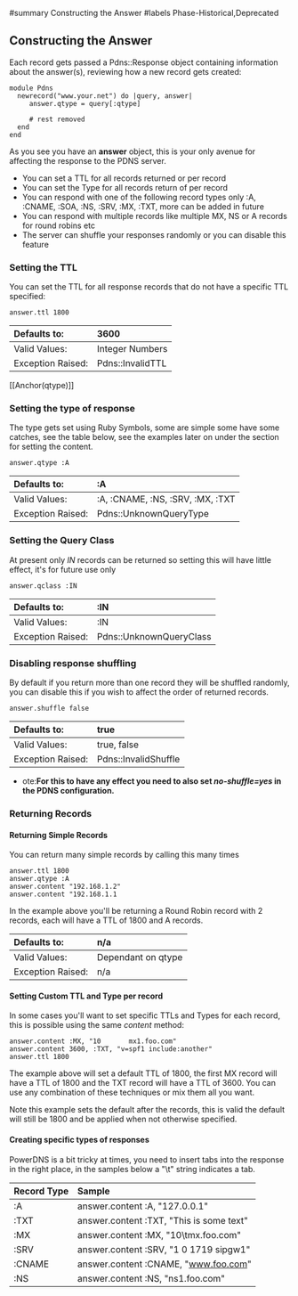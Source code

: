 ﻿#summary Constructing the Answer
#labels Phase-Historical,Deprecated

## Constructing the Answer ##



Each record gets passed a Pdns::Response object containing information about the answer(s), reviewing how a new record gets created:

```
module Pdns
  newrecord("www.your.net") do |query, answer|
     answer.qtype = query[:qtype]
    
     # rest removed
  end
end
```

As you see you have an **answer** object, this is your only avenue for affecting the response to the PDNS server.

  * You can set a TTL for all records returned or per record
  * You can set the Type for all records return of per record
  * You can respond with one of the following record types only :A, :CNAME, :SOA, :NS, :SRV, :MX, :TXT, more can be added in future
  * You can respond with multiple records like multiple MX, NS or A records for round robins etc
  * The server can shuffle your responses randomly or you can disable this feature

### Setting the TTL ###
You can set the TTL for all response records that do not have a specific TTL specified:

```
answer.ttl 1800
```

|Defaults to:|3600|
|:-----------|:---|
|Valid Values:|Integer Numbers|
|Exception Raised:|Pdns::InvalidTTL|

[[Anchor(qtype)]]
### Setting the type of response ###
The type gets set using Ruby Symbols, some are simple some have some catches, see the table below, see the examples later on under the section for setting the content.

```
answer.qtype :A
```

|Defaults to:|:A|
|:-----------|:-|
|Valid Values:|:A, :CNAME, :NS, :SRV, :MX, :TXT|
|Exception Raised:|Pdns::UnknownQueryType|

### Setting the Query Class ###
At present only _IN_ records can be returned so setting this will have little effect, it's for future use only

```
answer.qclass :IN
```

|Defaults to:|:IN|
|:-----------|:--|
|Valid Values:|:IN|
|Exception Raised:|Pdns::UnknownQueryClass|

### Disabling response shuffling ###
By default if you return more than one record they will be shuffled randomly, you can disable this if you wish to affect the order of returned records.

```
answer.shuffle false
```


|Defaults to:|true|
|:-----------|:---|
|Valid Values:|true, false|
|Exception Raised:|Pdns::InvalidShuffle|

  * ote:**For this to have any effect you need to also set _no-shuffle=yes_ in the PDNS configuration.**

### Returning Records ###
#### Returning Simple Records ####
You can return many simple records by calling this many times

```
answer.ttl 1800
answer.qtype :A
answer.content "192.168.1.2"
answer.content "192.168.1.1
```

In the example above you'll be returning a Round Robin record with 2 records, each will have a TTL of 1800 and A records.

|Defaults to:|n/a|
|:-----------|:--|
|Valid Values:|Dependant on qtype|
|Exception Raised:|n/a|

#### Setting Custom TTL and Type per record ####
In some cases you'll want to set specific TTLs and Types for each record, this is possible using the same _content_ method:

```
answer.content :MX, "10       mx1.foo.com"
answer.content 3600, :TXT, "v=spf1 include:another"
answer.ttl 1800
```

The example above will set a default TTL of 1800, the first MX record will have a TTL of 1800 and the TXT record will have a TTL of 3600.  You can use any combination of these techniques or mix them all you want.

Note this example sets the default after the records, this is valid the default will still be 1800 and be applied when not otherwise specified.

#### Creating specific types of responses ####
PowerDNS is a bit tricky at times, you need to insert tabs into the response in the right place, in the samples below a "\t" string indicates a tab.

|**Record Type**|**Sample**|
|:--------------|:---------|
|:A             |answer.content :A, "127.0.0.1"|
|:TXT           |answer.content :TXT, "This is some text"|
|:MX            |answer.content :MX, "10\tmx.foo.com"|
|:SRV           |answer.content :SRV, "1 0 1719 sipgw1"|
|:CNAME         |answer.content :CNAME, "www.foo.com"|
|:NS            |answer.content :NS, "ns1.foo.com"|